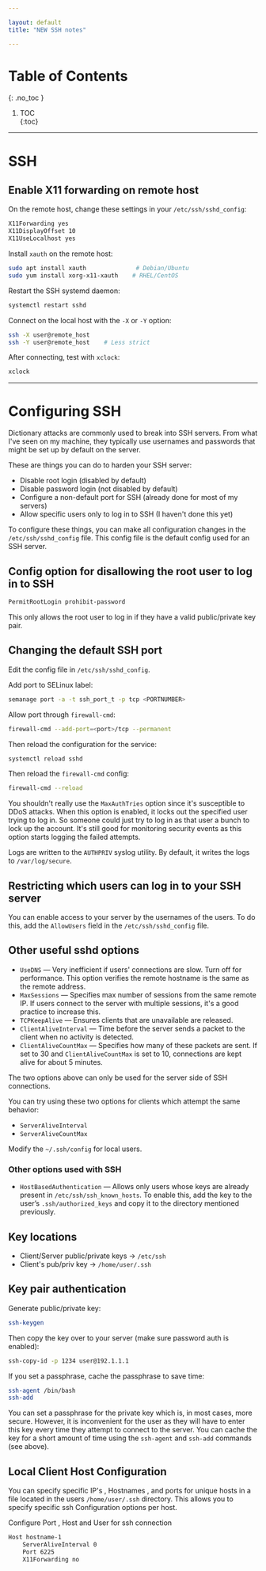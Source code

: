 ```yaml
---

layout: default
title: "NEW SSH notes"

---
```


# Table of Contents  
{: .no_toc }

1. TOC  
{:toc}

---

# SSH

## **Enable X11 forwarding on remote host**

On the remote host, change these settings in your `/etc/ssh/sshd_config`:

```bash
X11Forwarding yes
X11DisplayOffset 10
X11UseLocalhost yes
```

Install `xauth` on the remote host:

```bash
sudo apt install xauth              # Debian/Ubuntu
sudo yum install xorg-x11-xauth    # RHEL/CentOS
```

Restart the SSH systemd daemon:

```bash
systemctl restart sshd
```

Connect on the local host with the `-X` or `-Y` option:

```bash
ssh -X user@remote_host
ssh -Y user@remote_host    # Less strict
```

After connecting, test with `xclock`:

```bash
xclock
```

---

# Configuring SSH

Dictionary attacks are commonly used to break into SSH servers. From what I've seen on my machine, they typically use usernames and passwords that might be set up by default on the server.

These are things you can do to harden your SSH server:

- Disable root login (disabled by default)
- Disable password login (not disabled by default)
- Configure a non-default port for SSH (already done for most of my servers)
- Allow specific users only to log in to SSH (I haven't done this yet)

To configure these things, you can make all configuration changes in the `/etc/ssh/sshd_config` file. This config file is the default config used for an SSH server.

## Config option for disallowing the root user to log in to SSH

```bash
PermitRootLogin prohibit-password
```

This only allows the root user to log in if they have a valid public/private key pair.

## Changing the default SSH port

Edit the config file in `/etc/ssh/sshd_config`.

Add port to SELinux label:

```bash
semanage port -a -t ssh_port_t -p tcp <PORTNUMBER>
```

Allow port through `firewall-cmd`:

```bash
firewall-cmd --add-port=<port>/tcp --permanent
```

Then reload the configuration for the service:

```bash
systemctl reload sshd
```

Then reload the `firewall-cmd` config:

```bash
firewall-cmd --reload
```

You shouldn't really use the `MaxAuthTries` option since it's susceptible to DDoS attacks. When this option is enabled, it locks out the specified user trying to log in. So someone could just try to log in as that user a bunch to lock up the account. It's still good for monitoring security events as this option starts logging the failed attempts.

Logs are written to the `AUTHPRIV` syslog utility. By default, it writes the logs to `/var/log/secure`.

## Restricting which users can log in to your SSH server

You can enable access to your server by the usernames of the users. To do this, add the `AllowUsers` field in the `/etc/ssh/sshd_config` file.

## Other useful sshd options

- `UseDNS` — Very inefficient if users' connections are slow. Turn off for performance. This option verifies the remote hostname is the same as the remote address.
- `MaxSessions` — Specifies max number of sessions from the same remote IP. If users connect to the server with multiple sessions, it's a good practice to increase this.
- `TCPKeepAlive` — Ensures clients that are unavailable are released.
- `ClientAliveInterval` — Time before the server sends a packet to the client when no activity is detected.
- `ClientAliveCountMax` — Specifies how many of these packets are sent. If set to 30 and `ClientAliveCountMax` is set to 10, connections are kept alive for about 5 minutes.

The two options above can only be used for the server side of SSH connections.

You can try using these two options for clients which attempt the same behavior:

- `ServerAliveInterval`
- `ServerAliveCountMax`

Modify the `~/.ssh/config` for local users.

### Other options used with SSH

- `HostBasedAuthentication` — Allows only users whose keys are already present in `/etc/ssh/ssh_known_hosts`. To enable this, add the key to the user’s `.ssh/authorized_keys` and copy it to the directory mentioned previously.

## Key locations

- Client/Server public/private keys → `/etc/ssh`
- Client's pub/priv key → `/home/user/.ssh`

## Key pair authentication

Generate public/private key:

```bash
ssh-keygen
```

Then copy the key over to your server (make sure password auth is enabled):

```bash
ssh-copy-id -p 1234 user@192.1.1.1
```

If you set a passphrase, cache the passphrase to save time:

```bash
ssh-agent /bin/bash
ssh-add
```

You can set a passphrase for the private key which is, in most cases, more secure. However, it is inconvenient for the user as they will have to enter this key every time they attempt to connect to the server. You can cache the key for a short amount of time using the `ssh-agent` and `ssh-add` commands (see above).


## Local Client Host Configuration 

You can specify specific IP's , Hostnames , and ports for unique hosts in a file located in the users `/home/user/.ssh` directory. This allows you to specify specific ssh Configuration options per host.  

Configure Port , Host and User for ssh connection 

```bash
Host hostname-1
    ServerAliveInterval 0
    Port 6225
    X11Forwarding no
```

